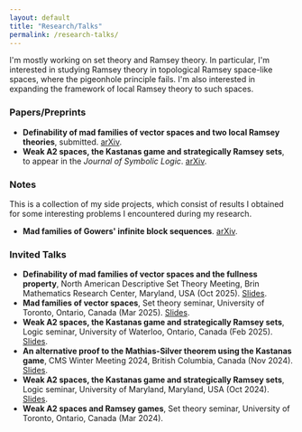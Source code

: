 ```yaml
---
layout: default
title: "Research/Talks"
permalink: /research-talks/
---
```


I'm mostly working on set theory and Ramsey theory. In particular, I'm interested in studying Ramsey theory in topological Ramsey space-like spaces, where the pigeonhole principle fails. I'm also interested in expanding the framework of local Ramsey theory to such spaces.

### Papers/Preprints
<ul>
   <li><strong>Definability of mad families of vector spaces and two local Ramsey theories</strong>, submitted. <a href="https://arxiv.org/abs/2503.24207">arXiv</a>.</li>
   <li><strong>Weak A2 spaces, the Kastanas game and strategically Ramsey sets</strong>, to appear in the <em>Journal of Symbolic Logic</em>. <a href="https://arxiv.org/abs/2410.00200">arXiv</a>.</li>
</ul>

### Notes
This is a collection of my side projects, which consist of results I obtained for some interesting problems I encountered during my research.
<ul>
   <li><strong>Mad families of Gowers' infinite block sequences</strong>. <a href="https://arxiv.org/abs/2402.07836">arXiv</a>.</li>
</ul>

### Invited Talks
<ul>
   <li><strong>Definability of mad families of vector spaces and the fullness property</strong>, North American Descriptive Set Theory Meeting, Brin Mathematics Research Center, Maryland, USA (Oct 2025). <a href="/files/Brin_Talk_Slides_(Definability_of_mad_families).pdf" target="_blank">Slides</a>.</li>
   <li><strong>Mad families of vector spaces</strong>, Set theory seminar, University of Toronto, Ontario, Canada (Mar 2025). <a href="/files/Fields_Talk_Slides_(Mad_families).pdf" target="_blank">Slides</a>.</li>
   <li><strong>Weak A2 spaces, the Kastanas game and strategically Ramsey sets</strong>, Logic seminar, University of Waterloo, Ontario, Canada (Feb 2025). <a href="/files/Waterloo_Talk_Slides_(wA2_Spaces).pdf" target="_blank">Slides</a>.</li>
   <li><strong>An alternative proof to the Mathias-Silver theorem using the Kastanas game</strong>, CMS Winter Meeting 2024, British Columbia, Canada (Nov 2024). <a href="/files/CMS_Talk_Slides__Mathias_Silver_theorem.pdf" target="_blank">Slides</a>.</li>
   <li><strong>Weak A2 spaces, the Kastanas game and strategically Ramsey sets</strong>, Logic seminar, University of Maryland, Maryland, USA (Oct 2024). <a href="/files/UMD_Talk_Slides_(wA2_Spaces).pdf" target="_blank">Slides</a>.</li>
   <li><strong>Weak A2 spaces and Ramsey games</strong>, Set theory seminar, University of Toronto, Ontario, Canada (Mar 2024).</li>
</ul>